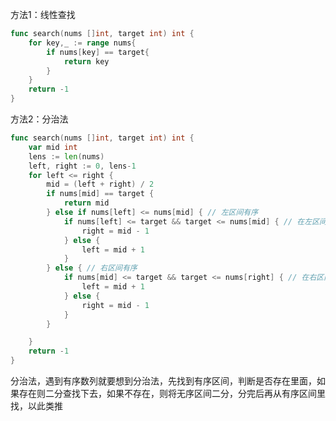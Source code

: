 方法1：线性查找

```go
func search(nums []int, target int) int {
	for key,_ := range nums{
		if nums[key] == target{
			return key
		}
	}
	return -1
}
```

方法2：分治法

```go
func search(nums []int, target int) int {
	var mid int
	lens := len(nums)
	left, right := 0, lens-1
	for left <= right {
		mid = (left + right) / 2
		if nums[mid] == target {
			return mid
		} else if nums[left] <= nums[mid] { // 左区间有序
			if nums[left] <= target && target <= nums[mid] { // 在左区间内
				right = mid - 1
			} else {
				left = mid + 1
			}
		} else { // 右区间有序
			if nums[mid] <= target && target <= nums[right] { // 在右区间内
				left = mid + 1
			} else {
				right = mid - 1
			}
		}

	}
	return -1
}
```

分治法，遇到有序数列就要想到分治法，先找到有序区间，判断是否存在里面，如果存在则二分查找下去，如果不存在，则将无序区间二分，分完后再从有序区间里找，以此类推